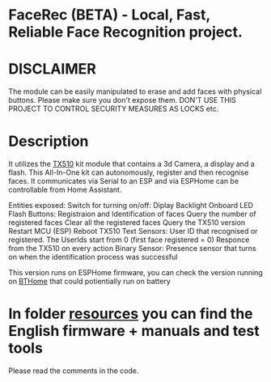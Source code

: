# FaceRec (BETA) - Local, Fast, Reliable Face Recognition project.

# DISCLAIMER
The module can be easily manipulated to erase and add faces with physical buttons. Please make sure you don't expose them.
DON'T USE THIS PROJECT TO CONTROL SECURITY MEASURES AS LOCKS etc.

# Description
It utilizes the [TX510](https://www.hlktech.net/index.php?id=1077&cateid=761) kit module that contains a 3d Camera, a display and a flash.
This All-In-One kit can autonomously, register and then recognise faces. 
It communicates via Serial to an ESP and via ESPHome can be controllable from Home Assistant.

Entities exposed: 
  Switch for turning on/off: 
    Diplay
    Backlight
    Onboard LED Flash
  Buttons: 
    Registraion and Identification of faces
    Query the number of registered faces
    Clear all the registered faces
    Query the TX510 version
    Restart MCU (ESP)
    Reboot TX510
  Text Sensors:
    User ID that recognised or registered. The UserIds start from 0 (first face registered = 0)
    Responce from the TX510 on every action
  Binary Sensor:
    Presence sensor that turns on when the identification process was successful
    
This version runs on ESPHome firmware, you can check the version running on [BTHome](https://github.com/Chreece/FaceRec_BTHome) that could potientially run on battery

# In folder [resources](https://github.com/Chreece/FaceRec_BTHome/tree/master/resources) you can find the English firmware + manuals and test tools
Please read the comments in the code.
